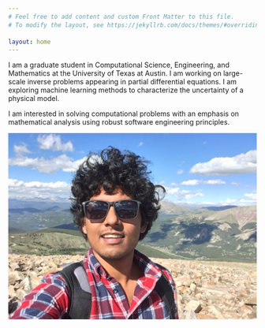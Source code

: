 ```yaml
---
# Feel free to add content and custom Front Matter to this file.
# To modify the layout, see https://jekyllrb.com/docs/themes/#overriding-theme-defaults

layout: home
---
```


I am a graduate student in Computational Science, Engineering, and Mathematics at the University of Texas at Austin. I am working on large-scale inverse problems appearing in partial differential equations. I am exploring machine learning methods to characterize the uncertainty of a physical model.

I am interested in solving computational problems with an emphasis on mathematical analysis using robust software engineering principles. 

![Me](/assets/images/me.JPG)

